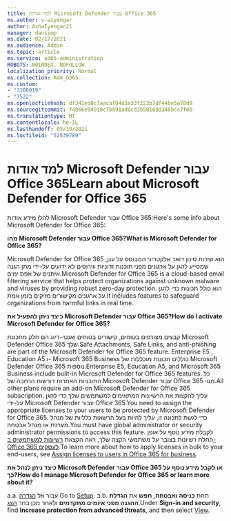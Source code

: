 ```yaml
---
title: למד אודות Microsoft Defender עבור Office 365
ms.author: v-aiyengar
author: AshaIyengar21
manager: dansimp
ms.date: 02/17/2021
ms.audience: Admin
ms.topic: article
ms.service: o365-administration
ROBOTS: NOINDEX, NOFOLLOW
localization_priority: Normal
ms.collection: Adm_O365
ms.custom:
- "3100019"
- "7522"
ms.openlocfilehash: df341ed0c7aacaf84d3a33f223b7df44be5a78d9
ms.sourcegitcommit: f4866e94918c7b591ad0cd3b58169d340bcc7f00
ms.translationtype: MT
ms.contentlocale: he-IL
ms.lasthandoff: 05/19/2021
ms.locfileid: "52539789"
---
```

# <a name="learn-about-microsoft-defender-for-office-365"></a><span data-ttu-id="76cf8-102">למד אודות Microsoft Defender עבור Office 365</span><span class="sxs-lookup"><span data-stu-id="76cf8-102">Learn about Microsoft Defender for Office 365</span></span>

<span data-ttu-id="76cf8-103">להלן מידע אודות Microsoft Defender עבור Office 365:</span><span class="sxs-lookup"><span data-stu-id="76cf8-103">Here's some info about Microsoft Defender for Office 365:</span></span>

<span data-ttu-id="76cf8-104">**מהו Microsoft Defender עבור Office 365?**</span><span class="sxs-lookup"><span data-stu-id="76cf8-104">**What is Microsoft Defender for Office 365?**</span></span>

<span data-ttu-id="76cf8-105">Microsoft Defender for Office 365 הוא שירות סינון דואר אלקטרוני המבוסס על ענן, שמסייע להגן על ארגונים מפני תוכנות זדוניות ווירוסים לא ידועים על-ידי מתן הגנה איתנים של אפס ימים.</span><span class="sxs-lookup"><span data-stu-id="76cf8-105">Microsoft Defender for Office 365 is a cloud-based email filtering service that helps protect organizations against unknown malware and viruses by providing robust zero-day protection.</span></span> <span data-ttu-id="76cf8-106">הוא כולל תכונות כדי להגן על ארגונים מקישורים מזיקים בזמן אמת.</span><span class="sxs-lookup"><span data-stu-id="76cf8-106">It includes features to safeguard organizations from harmful links in real time.</span></span>

<span data-ttu-id="76cf8-107">**כיצד ניתן להפעיל את Microsoft Defender עבור Office 365?**</span><span class="sxs-lookup"><span data-stu-id="76cf8-107">**How do I activate Microsoft Defender for Office 365?**</span></span>

<span data-ttu-id="76cf8-108">קבצים מצורפים בטוחים, קישורים בטוחים ואנטי-דיוג הם חלק מתכונת Microsoft Defender Office 365 שלך.</span><span class="sxs-lookup"><span data-stu-id="76cf8-108">Safe Attachments, Safe Links, and anti-phishing are part of the Microsoft Defender for Office 365 feature.</span></span> <span data-ttu-id="76cf8-109">Enterprise E5 , Education A5 ו- Microsoft 365 Business כוללים תכונות מוכללות של Microsoft Defender Office 365 נוספות.</span><span class="sxs-lookup"><span data-stu-id="76cf8-109">Enterprise E5, Education A5, and Microsoft 365 Business include built-in Microsoft Defender for Office 365 features.</span></span> <span data-ttu-id="76cf8-110">כל התוכניות האחרות דורשות הרחבה של Microsoft Defender עבור Office 365 מנוי.</span><span class="sxs-lookup"><span data-stu-id="76cf8-110">All other plans require an add-on Microsoft Defender for Office 365 subscription.</span></span> <span data-ttu-id="76cf8-111">עליך להקצות את הרשיונות המתאימים למשתמשים שלך כדי להגן על-ידי Microsoft Defender עבור Office 365.</span><span class="sxs-lookup"><span data-stu-id="76cf8-111">You need to assign the appropriate licenses to your users to be protected by Microsoft Defender for Office 365.</span></span> <span data-ttu-id="76cf8-112">כדי לגשת לתכונה זו, עליך להיות בעל הרשאות כלליות של מנהל מערכת או מנהל אבטחה.</span><span class="sxs-lookup"><span data-stu-id="76cf8-112">You must have global administrator or security administrator permissions to access this feature.</span></span> <span data-ttu-id="76cf8-113">לקבלת מידע נוסף על אופן החלת רשיונות בצובר על משתמשי הקצה שלך, ראה הקצאת [רשיונות למשתמשים ב- Office 365 לעסקים](https://go.microsoft.com/fwlink/?linkid=2093435).</span><span class="sxs-lookup"><span data-stu-id="76cf8-113">To learn more about how to apply licenses in bulk to your end-users, see [Assign licenses to users in Office 365 for business](https://go.microsoft.com/fwlink/?linkid=2093435).</span></span>

<span data-ttu-id="76cf8-114">**כיצד ניתן לנהל את Microsoft Defender עבור Office 365 או לקבל מידע נוסף על כך?**</span><span class="sxs-lookup"><span data-stu-id="76cf8-114">**How do I manage Microsoft Defender for Office 365 or learn more about it?**</span></span>

<span data-ttu-id="76cf8-115">a.</span><span class="sxs-lookup"><span data-stu-id="76cf8-115">a.</span></span> <span data-ttu-id="76cf8-116">עבור אל [הגדרה](https://go.microsoft.com/fwlink/p/?linkid=2075721).</span><span class="sxs-lookup"><span data-stu-id="76cf8-116">Go to [Setup](https://go.microsoft.com/fwlink/p/?linkid=2075721).</span></span>
<span data-ttu-id="76cf8-117">ב.</span><span class="sxs-lookup"><span data-stu-id="76cf8-117">b.</span></span> <span data-ttu-id="76cf8-118">תחת **כניסה ואבטחה, חפש** את **הגדלת ההגנה מפני איומים מתקדמים** ולאחר מכן בחר [הצג](https://go.microsoft.com/fwlink/?linkid=2109302).</span><span class="sxs-lookup"><span data-stu-id="76cf8-118">Under **Sign-in and security**, find **Increase protection from advanced threats**, and then select [View](https://go.microsoft.com/fwlink/?linkid=2109302).</span></span>
